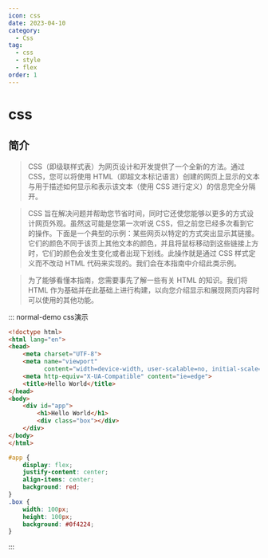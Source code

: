 ```yaml
---
icon: css
date: 2023-04-10
category:
  - Css
tag:
  - css
  - style
  - flex
order: 1
---
```

# css
## 简介
> CSS（即级联样式表）为网页设计和开发提供了一个全新的方法。通过 CSS，您可以将使用 HTML（即超文本标记语言）创建的网页上显示的文本与用于描述如何显示和表示该文本（使用 CSS 进行定义）的信息完全分隔开。

> CSS 旨在解决问题并帮助您节省时间，同时它还使您能够以更多的方式设计网页外观。虽然这可能是您第一次听说 CSS，但之前您已经多次看到它的操作。下面是一个典型的示例：某些网页以特定的方式突出显示其链接。它们的颜色不同于该页上其他文本的颜色，并且将鼠标移动到这些链接上方时，它们的颜色会发生变化或者出现下划线。此操作就是通过 CSS 样式定义而不改动 HTML 代码来实现的。我们会在本指南中介绍此类示例。

> 为了能够看懂本指南，您需要事先了解一些有关 HTML 的知识。我们将 HTML 作为基础并在此基础上进行构建，以向您介绍显示和展现网页内容时可以使用的其他功能。

::: normal-demo css演示

```html
<!doctype html>
<html lang="en">
<head>
    <meta charset="UTF-8">
    <meta name="viewport"
          content="width=device-width, user-scalable=no, initial-scale=1.0, maximum-scale=1.0, minimum-scale=1.0">
    <meta http-equiv="X-UA-Compatible" content="ie=edge">
    <title>Hello World</title>
</head>
<body>
    <div id="app">
        <h1>Hello World</h1>
        <div class="box"></div>
    </div>
</body>
</html>
```

```css
#app {
    display: flex;
    justify-content: center;
    align-items: center;
    background: red;
}
.box {
    width: 100px;
    height: 100px;
    background: #0f4224;
}
```
:::